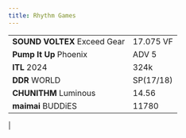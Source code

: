 ```yaml
---
title: Rhythm Games
---
```


|                              |           |
|------------------------------|-----------|
| **SOUND VOLTEX** Exceed Gear | 17.075 VF |
| **Pump It Up** Phoenix       | ADV 5     |
| **ITL** 2024                 | 324k      |
| **DDR** WORLD                | SP(17/18) |
| **CHUNITHM** Luminous        | 14.56     |
| **maimai** BUDDiES           | 11780     |
| 

